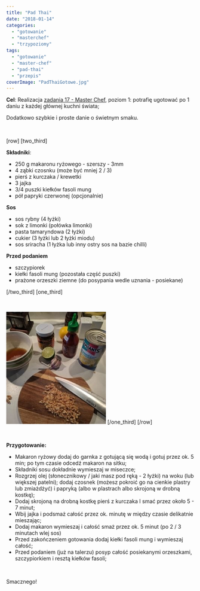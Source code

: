 ```yaml
---
title: "Pad Thai"
date: "2018-01-14"
categories: 
  - "gotowanie"
  - "masterchef"
  - "trzypoziomy"
tags: 
  - "gotowanie"
  - "master-chef"
  - "pad-thai"
  - "przepis"
coverImage: "PadThaiGotowe.jpg"
---
```


**Cel**: Realizacja [zadania 17 - Master Chef](https://blog.krzysztofbury.pl/zadania/), poziom 1: potrafię ugotować po 1 daniu z każdej głównej kuchni świata;

Dodatkowo szybkie i proste danie o świetnym smaku.

 

\[row\] \[two\_third\]

**Składniki**:

- 250 g makaronu ryżowego - szerszy - 3mm
- 4 ząbki czosnku (może być mniej 2 / 3)
- pierś z kurczaka / krewetki
- 3 jajka
- 3/4 puszki kiełków fasoli mung
- pół papryki czerwonej (opcjonalnie)

**Sos**

- sos rybny (4 łyżki)
- sok z limonki (połówka limonki)
- pasta tamaryndowa (2 łyżki)
- cukier (3 łyżki lub 2 łyżki miodu)
- sos sriracha (1 łyżka lub inny ostry sos na bazie chilli)

**Przed podaniem**

- szczypiorek
- kiełki fasoli mung (pozostała część puszki)
- prażone orzeszki ziemne (do posypania wedle uznania - posiekane)

\[/two\_third\] \[one\_third\]

 

[![](images/PadThaiSkladniki-267x300.jpg)](https://blog.krzysztofbury.pl/wp-content/uploads/2018/01/PadThaiSkladniki.jpg) \[/one\_third\] \[/row\]

 

**Przygotowanie:**

- Makaron ryżowy dodaj do garnka z gotującą się wodą i gotuj przez ok. 5 min; po tym czasie odcedź makaron na sitku;
- Składniki sosu dokładnie wymieszaj w miseczce;
- Rozgrzej olej (słonecznikowy / jaki masz pod ręką - 2 łyżki) na woku (lub większej patelni); dodaj czosnek (możesz pokroić go na cienkie plastry lub zmiażdżyć) i papryką (albo w plastrach albo skrojoną w drobną kostkę);
- Dodaj skrojoną na drobną kostkę pierś z kurczaka I smać przez około 5 - 7 minut;
- Wbij jajka i podsmaż całość przez ok. minutę w między czasie delikatnie mieszając;
- Dodaj makaron wymieszaj i całość smaż przez ok. 5 minut (po 2 / 3 minutach wlej sos)
- Przed zakończeniem gotowania dodaj kiełki fasoli mung i wymieszaj całość;
- Przed podaniem (już na talerzu) posyp całość posiekanymi orzeszkami, szczypiorkiem i resztą kiełków fasoli;

 

Smacznego!
